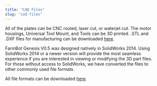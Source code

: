 ```yaml
---
title: "CAD Files"
slug: "cad-files"
---
```


All of the plates can be CNC routed, laser cut, or waterjet cut. The motor housings, Universal Tool Mount, and Tools can be 3D printed. .STL and .DXF files for manufacturing can be downloaded [here](https://drive.google.com/a/roryaronson.com/folderview?id=0B-wExYzQcnp3TkVNMVM2b2JpbGc&usp=drive_web&tid=0B-wExYzQcnp3bmY4STBfSmJMQWc).

FarmBot Genesis V0.5 was designed natively in SolidWorks 2014. Using SolidWorks 2014 or a newer version will provide the most seamless experience if you are interested in viewing or modifying the 3D part files. For those without access to SolidWorks, we have converted the files to other commonly used file formats.

All file formats can be downloaded [here](https://drive.google.com/a/roryaronson.com/folderview?id=0B-wExYzQcnp3TkVNMVM2b2JpbGc&usp=drive_web&tid=0B-wExYzQcnp3bmY4STBfSmJMQWc).
